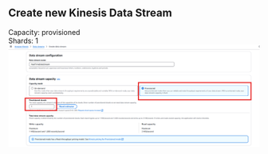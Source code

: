 ## **Create new Kinesis Data Stream**

Capacity: provisioned  
Shards: 1
![alt text](./images/image-2.png)
